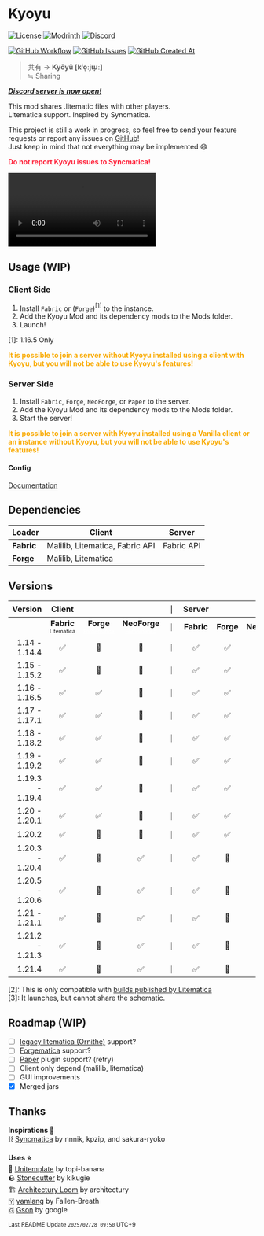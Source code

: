 # Kyoyu

[![License](https://img.shields.io/github/license/Vulpeus-Server/kyoyu)](http://www.gnu.org/licenses/lgpl-3.0.html)
[![Modrinth](https://img.shields.io/modrinth/dt/VozTPxB4?label=Modrinth%20Downloads)](https://modrinth.com/mod/VozTPxB4)
[![Discord](https://img.shields.io/discord/1331335879469563914?logo=Discord)](https://discord.gg/RcqXRsVcSr)

[![GitHub Workflow](https://github.com/Vulpeus-Server/kyoyu/actions/workflows/gradle.yml/badge.svg)](https://github.com/Vulpeus-Server/kyoyu/actions/workflows/gradle.yml)
[![GitHub Issues](https://img.shields.io/github/issues/Vulpeus-Server/kyoyu)](https://github.com/Vulpeus-Server/kyoyu/issues)
[![GitHub Created At](https://img.shields.io/github/created-at/Vulpeus-Server/kyoyu)](https://github.com/Vulpeus-Server/kyoyu)

> 共有 -> **Kyōyū [kʲo̞ːjɯ̟ː]**<br>
> ≒ Sharing

***[Discord server is now open!](https://discord.gg/RcqXRsVcSr)***

This mod shares .litematic files with other players.<br>
Litematica support. Inspired by Syncmatica.

This project is still a work in progress, so feel free to send your feature requests or report any issues on [GitHub](https://github.com/Vulpeus-Server/kyoyu/issues)! <br>
Just keep in mind that not everything may be implemented 😄

<strong><font color=#ff223a>Do not report Kyoyu issues to Syncmatica!</font></strong>

<video src="https://github.com/user-attachments/assets/74d1d7f8-9d13-4886-aa26-96ae8849e093" controls="true"></video>

## Usage (WIP)

### Client Side

1. Install `Fabric` or (`Forge`)<a><sup>[1]</sup></a> to the instance.
2. Add the Kyoyu Mod and its dependency mods to the Mods folder.
3. Launch!

<a>[1]</a>: 1.16.5 Only

<b><font color=#F9AA00>It is possible to join a server without Kyoyu installed using a client with Kyoyu, but you will not be able to use Kyoyu's features!</font></b>

### Server Side

1. Install `Fabric`, `Forge`, `NeoForge`, or `Paper` to the server.
2. Add the Kyoyu Mod and its dependency mods to the Mods folder.
3. Start the server!

<b><font color=#F9AA00>It is possible to join a server with Kyoyu installed using a Vanilla client or an instance without Kyoyu, but you will not be able to use Kyoyu's features!</font></b>

#### Config

[Documentation](https://github.com/Vulpeus-Server/kyoyu/blob/main/docs/config.md)

## Dependencies

| Loader        | Client                          | Server     |
|---------------|---------------------------------|------------|
| **Fabric**    | Malilib, Litematica, Fabric API | Fabric API |
| **Forge**     | Malilib, Litematica             |            |

## Versions

| Version         | Client |        |       |｜| Server |        |        |       |
|----------------:|:------:|:------:|:-----:|--|:------:|:------:|:------:|:-----:|
|                 | **Fabric** <br><font size="-1"><small>Litematica</small></font> | **Forge** <br><font size="-1"><small><a href="https://modrinth.com/mod/forgematica"  style="color: white;" target="_blank">Forgematica</a></small></font> | **NeoForge** <br><font size="-1"><small><a href="https://modrinth.com/mod/forgematica"  style="color: white;" target="_blank">Forgematica</a></small></font> |｜| **Fabric** | **Forge** | **NeoForge** | **Paper** |
|   1.14 - 1.14.4 | ✅    | 🚫    | 🚫    |｜| ✅    | ✅    | 🚫    | 🚫    |
|   1.15 - 1.15.2 | ✅    | 🚫    | 🚫    |｜| ✅    | ✅    | 🚫    | 🚫    |
|   1.16 - 1.16.5 | ✅    | ✅    | 🚫    |｜| ✅    | ✅    | 🚫    | 🚫    |
|   1.17 - 1.17.1 | ✅    | ✅    | 🚫    |｜| ✅    | ✅    | 🚫    | 🚫    |
|   1.18 - 1.18.2 | ✅    | ✅    | 🚫    |｜| ✅    | ✅    | 🚫    | 🚫    |
|   1.19 - 1.19.2 | ✅    | ✅    | 🚫    |｜| ✅    | ✅    | 🚫    | 🚫    |
| 1.19.3 - 1.19.4 | ✅    | ✅    | 🚫    |｜| ✅    | ✅    | 🚫    | ⚠️<a><sup>[3]</sup></a>|
|   1.20 - 1.20.1 | ✅    | ✅    | 🚫    |｜| ✅    | ✅    | 🚫    | ⚠️<a><sup>[3]</sup></a>|
|          1.20.2 | ✅    | 🚫    | 🚫    |｜| ✅    | ✅    | 🚫    | ⚠️<a><sup>[3]</sup></a>|
| 1.20.3 - 1.20.4 | ✅    | 🚫    | ✅    |｜| ✅    | 🚫    | ✅    | ⚠️<a><sup>[3]</sup></a>|
| 1.20.5 - 1.20.6 | ✅    | 🚫    | ✅    |｜| ✅    | 🚫    | ✅    | ⚠️<a><sup>[3]</sup></a>|
|   1.21 - 1.21.1 | ✅    | 🚫    | ✅    |｜| ✅    | 🚫    | ✅    | ⚠️<a><sup>[3]</sup></a>|
| 1.21.2 - 1.21.3 | ✅    | 🚫    | ✅    |｜| ✅    | 🚫    | ✅    | ⚠️<a><sup>[3]</sup></a>|
|          1.21.4 | ✅    | 🚫    | ✅    |｜| ✅    | 🚫    | ✅    | ⚠️<a><sup>[3]</sup></a>|

<a>[2]</a>: This is only compatible with <a href="https://modrinth.com/mod/litematica/versions?g=1.16.5&l=forge" target="_blank">builds published by Litematica</a><br>
<a>[3]</a>: It launches, but cannot share the schematic.

## Roadmap (WIP)

- [ ] [legacy litematica (Ornithe)](https://github.com/maruohon/litematica/tree/ornithe/1.12.2) support?
- [ ] [Forgematica](https://modrinth.com/mod/forgematica) support?
- [ ] [Paper](https://papermc.io/) plugin support? (retry)
- [ ] Client only depend (malilib, litematica)
- [ ] GUI improvements
- [x] Merged jars

## Thanks

**Inspirations 🔖**<br>
⛓️ [Syncmatica](https://github.com/End-Tech/syncmatica) by nnnik, kpzip, and sakura-ryoko<br>

**Uses ⭐**<br>
🍤 [Unitemplate](https://github.com/topi-banana/unitemplate/tree/stonecutter) by topi-banana<br>
🪨 [Stonecutter](https://stonecutter.kikugie.dev/) by kikugie<br>
🏗️ [Architectury Loom](https://github.com/architectury/architectury-loom) by architectury<br>
🇾 [yamlang](https://github.com/Fallen-Breath/yamlang) by Fallen-Breath <br>
🇬 [Gson](https://github.com/google/gson) by google<br>

<small>Last README Update `2025/02/28 09:50` UTC+9
